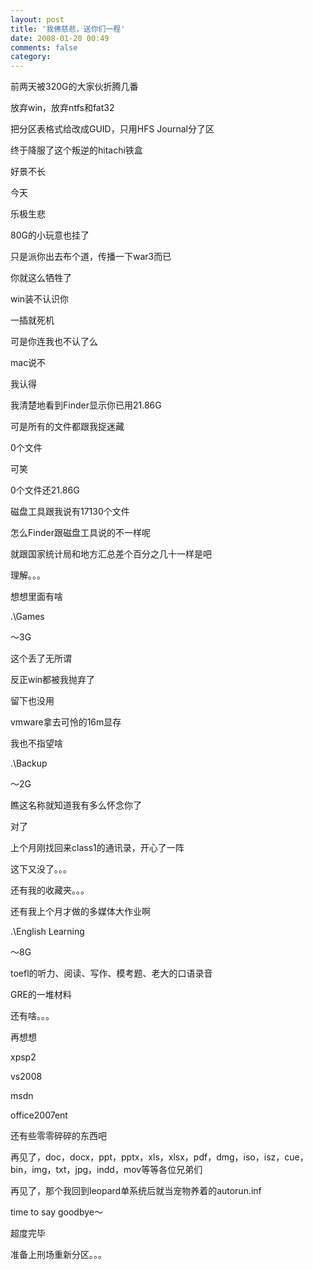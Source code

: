 ```yaml
---
layout: post
title: '我佛慈悲，送你们一程'
date: 2008-01-20 00:49
comments: false
category: 
---
```

    

前两天被320G的大家伙折腾几番

  

放弃win，放弃ntfs和fat32

  

把分区表格式给改成GUID，只用HFS Journal分了区

  

终于降服了这个叛逆的hitachi铁盒

  

好景不长

  

今天

  

乐极生悲

  

80G的小玩意也挂了

  

只是派你出去布个道，传播一下war3而已

  

你就这么牺牲了

  

win装不认识你

  

一插就死机

  

可是你连我也不认了么

  

mac说不

  

我认得

  

我清楚地看到Finder显示你已用21.86G

  

可是所有的文件都跟我捉迷藏

  

0个文件

  

可笑

  

0个文件还21.86G

  

磁盘工具跟我说有17130个文件

  

怎么Finder跟磁盘工具说的不一样呢

  

就跟国家统计局和地方汇总差个百分之几十一样是吧

  

理解。。。

  

  

想想里面有啥

  

.\Games

～3G

这个丢了无所谓

反正win都被我抛弃了

留下也没用

vmware拿去可怜的16m显存

我也不指望啥

  

.\Backup

～2G

瞧这名称就知道我有多么怀念你了

对了

上个月刚找回来class1的通讯录，开心了一阵

这下又没了。。。

还有我的收藏夹。。。

还有我上个月才做的多媒体大作业啊

  

.\English Learning

～8G

toefl的听力、阅读、写作、模考题、老大的口语录音

GRE的一堆材料

  

还有啥。。。

再想想

  

xpsp2

vs2008

msdn

office2007ent

  

还有些零零碎碎的东西吧

  

再见了，doc，docx，ppt，pptx，xls，xlsx，pdf，dmg，iso，isz，cue，bin，img，txt，jpg，indd，mov等等各位兄弟们

  

再见了，那个我回到leopard单系统后就当宠物养着的autorun.inf

  

time to say goodbye～

  

  

  

  

  

  

超度完毕

准备上刑场重新分区。。。
